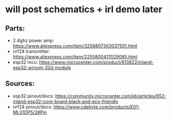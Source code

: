 # will post schematics + irl demo later

## Parts:
- 2.4ghz power amp: https://www.aliexpress.com/item/3256807303037551.html
- nrf24 transmitter: https://www.aliexpress.com/item/2255800417029085.html
- esp32 mcu: https://www.microcenter.com/product/613822/inland-esp32-wroom-32d-module

## Sources:
- esp32 pinout/docs: https://community.microcenter.com/kb/articles/652-inland-esp32-core-board-black-and-eco-friendly
- nrf24 pinout/docs: https://www.cdebyte.com/products/E01-ML01DP5/2#Pin
